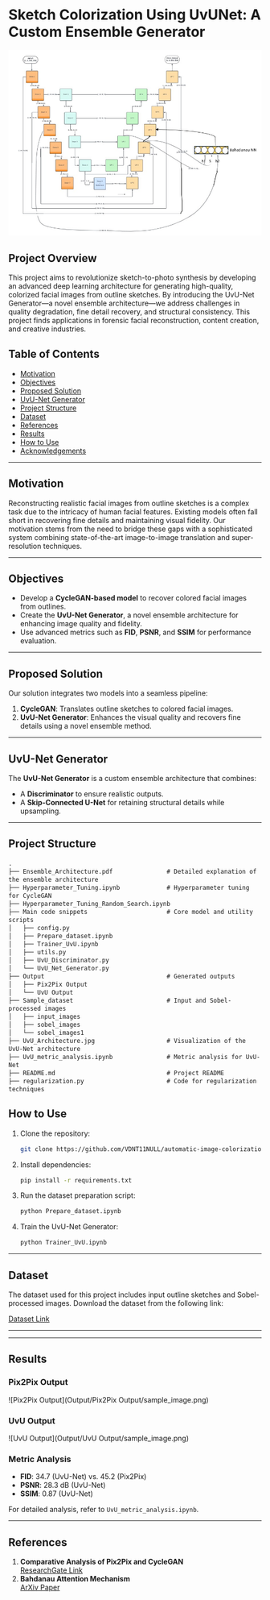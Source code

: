 
# Sketch Colorization Using UvUNet: A Custom Ensemble Generator

![UvU Architecture](UvU_Architecture.jpg)

## Project Overview
This project aims to revolutionize sketch-to-photo synthesis by developing an advanced deep learning architecture for generating high-quality, colorized facial images from outline sketches. By introducing the UvU-Net Generator—a novel ensemble architecture—we address challenges in quality degradation, fine detail recovery, and structural consistency. This project finds applications in forensic facial reconstruction, content creation, and creative industries.

## Table of Contents
- [Motivation](#motivation)
- [Objectives](#objectives)
- [Proposed Solution](#proposed-solution)
- [UvU-Net Generator](#uvu-net-generator)
- [Project Structure](#project-structure)
- [Dataset](#dataset)
- [References](#references)
- [Results](#results)
- [How to Use](#how-to-use)
- [Acknowledgements](#acknowledgements)

---

## Motivation
Reconstructing realistic facial images from outline sketches is a complex task due to the intricacy of human facial features. Existing models often fall short in recovering fine details and maintaining visual fidelity. Our motivation stems from the need to bridge these gaps with a sophisticated system combining state-of-the-art image-to-image translation and super-resolution techniques.

---

## Objectives
- Develop a **CycleGAN-based model** to recover colored facial images from outlines.
- Create the **UvU-Net Generator**, a novel ensemble architecture for enhancing image quality and fidelity.
- Use advanced metrics such as **FID**, **PSNR**, and **SSIM** for performance evaluation.

---

## Proposed Solution
Our solution integrates two models into a seamless pipeline:
1. **CycleGAN**: Translates outline sketches to colored facial images.
2. **UvU-Net Generator**: Enhances the visual quality and recovers fine details using a novel ensemble method.

---

## UvU-Net Generator
The **UvU-Net Generator** is a custom ensemble architecture that combines:
- A **Discriminator** to ensure realistic outputs.
- A **Skip-Connected U-Net** for retaining structural details while upsampling.

---

## Project Structure
```plaintext
.
├── Ensemble_Architecture.pdf               # Detailed explanation of the ensemble architecture
├── Hyperparameter_Tuning.ipynb             # Hyperparameter tuning for CycleGAN
├── Hyperparameter_Tuning_Random_Search.ipynb
├── Main code snippets                      # Core model and utility scripts
│   ├── config.py
│   ├── Prepare_dataset.ipynb
│   ├── Trainer_UvU.ipynb
│   ├── utils.py
│   ├── UvU_Discriminator.py
│   └── UvU_Net_Generator.py
├── Output                                  # Generated outputs
│   ├── Pix2Pix Output
│   └── UvU Output
├── Sample_dataset                          # Input and Sobel-processed images
│   ├── input_images
│   ├── sobel_images
│   └── sobel_images1
├── UvU_Architecture.jpg                    # Visualization of the UvU-Net architecture
├── UvU_metric_analysis.ipynb               # Metric analysis for UvU-Net
├── README.md                               # Project README
├── regularization.py                       # Code for regularization techniques
```

## How to Use
1. Clone the repository:
   ```bash
   git clone https://github.com/VDNT11NULL/automatic-image-colorization.git
   ```
2. Install dependencies:
   ```bash
   pip install -r requirements.txt
   ```
3. Run the dataset preparation script:
   ```bash
   python Prepare_dataset.ipynb
   ```
4. Train the UvU-Net Generator:
   ```bash
   python Trainer_UvU.ipynb
   ```
---

## Dataset
The dataset used for this project includes input outline sketches and Sobel-processed images. Download the dataset from the following link:

[Dataset Link](https://drive.google.com/drive/folders/1-1KDpR3jGcd_21KgtmKCnDXiuc_W8NgP?usp=sharing)

---

---

## Results
### Pix2Pix Output
![Pix2Pix Output](Output/Pix2Pix Output/sample_image.png)

### UvU Output
![UvU Output](Output/UvU Output/sample_image.png)

### Metric Analysis
- **FID**: 34.7 (UvU-Net) vs. 45.2 (Pix2Pix)
- **PSNR**: 28.3 dB (UvU-Net)
- **SSIM**: 0.87 (UvU-Net)

For detailed analysis, refer to `UvU_metric_analysis.ipynb`.

---

## References
1. **Comparative Analysis of Pix2Pix and CycleGAN**  
   [ResearchGate Link](https://www.researchgate.net/publication/357301765_Comparison_and_Analysis_of_Image-to-Image_Generative_Adversarial_Networks_A_Survey)
2. **Bahdanau Attention Mechanism**  
   [ArXiv Paper](https://arxiv.org/abs/1409.0473)
